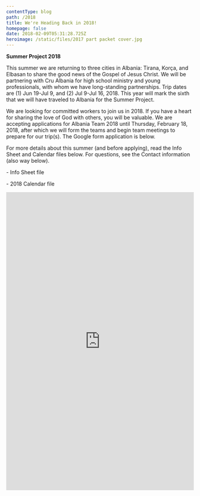 ```yaml
---
contentType: blog
path: /2018
title: We're Heading Back in 2018!
homepage: false
date: 2018-02-09T05:31:28.725Z
heroimage: /static/files/2017 part packet cover.jpg
---
```

**Summer Project 2018**

This summer we are returning to three cities in Albania: Tirana, Korça, and Elbasan to share the good news of the Gospel of Jesus Christ. We will be partnering with Cru Albania for high school ministry and young professionals, with whom we have long-standing partnerships. Trip dates are (1) Jun 19-Jul 9, and (2) Jul 9-Jul 16, 2018. This year will mark the sixth that we will have traveled to Albania for the Summer Project. 

We are looking for committed workers to join us in 2018. If you have a heart for sharing the love of God with others, you will be valuable. We are accepting applications for Albania Team 2018 until Thursday, February 18, 2018, after which we will form the teams and begin team meetings to prepare for our trip(s). The Google form application is below. 

For more details about this summer (and before applying), read the Info Sheet and Calendar files below. For questions, see the Contact information (also way below). 

\- Info Sheet file

\- 2018 Calendar file

<iframe id='googleform'
  src="https://docs.google.com/forms/d/e/1FAIpQLSfkkQtTFXRUMdBEsYSsR0JAlfzZDznAjryQtwwcCZhf3BO2mQ/viewform?embedded=true" width="100%" height="800" frameborder="0" marginheight="0" marginwidth="0">Loading...</iframe>
